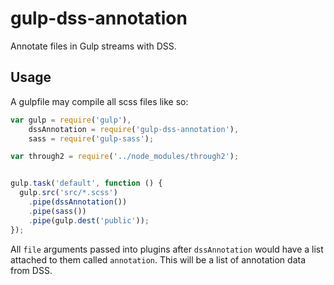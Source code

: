 # gulp-dss-annotation

Annotate files in Gulp streams with DSS.

## Usage

A gulpfile may compile all scss files like so:

```javascript
var gulp = require('gulp'),
    dssAnnotation = require('gulp-dss-annotation'),
    sass = require('gulp-sass');

var through2 = require('../node_modules/through2');


gulp.task('default', function () {
  gulp.src('src/*.scss')
    .pipe(dssAnnotation())
    .pipe(sass())
    .pipe(gulp.dest('public'));
});
```

All `file` arguments passed into plugins after `dssAnnotation` would have a
list attached to them called `annotation`. This will be a list of annotation
data from DSS.
